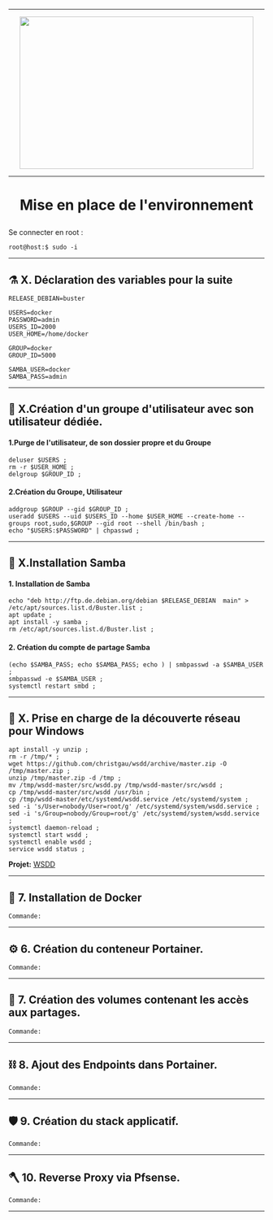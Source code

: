 ________________________________________________________________________________________________________________________________________________________________
<p align="center"><img width="460" height="300" src="https://www.clipartmax.com/png/full/146-1469802_logo-logo-docker.png"></p>

________________________________________________________________________________________________________________________________________________________________

# **<p align=center>Mise en place de l'environnement</align>** #
Se connecter en root :
````console
root@host:$ sudo -i
````

________________________________________________________________________________________________________________________________________________________________
##  :alembic:     X. Déclaration des variables pour la suite

````console
RELEASE_DEBIAN=buster

USERS=docker
PASSWORD=admin
USERS_ID=2000
USER_HOME=/home/docker

GROUP=docker
GROUP_ID=5000

SAMBA_USER=docker
SAMBA_PASS=admin
````
________________________________________________________________________________________________________________________________________________________________
##   :satellite:   X.**Création d'un groupe d'utilisateur avec son utilisateur dédiée.**
#### 1.Purge de l'utilisateur, de son dossier propre et du Groupe

````console
deluser $USERS ; 
rm -r $USER_HOME ;
delgroup $GROUP_ID ;
````

#### 2.Création du Groupe, Utilisateur

````console
addgroup $GROUP --gid $GROUP_ID ;
useradd $USERS --uid $USERS_ID --home $USER_HOME --create-home --groups root,sudo,$GROUP --gid root --shell /bin/bash ;
echo "$USERS:$PASSWORD" | chpasswd ;
````
________________________________________________________________________________________________________________________________________________________________
##  :microscope:  X.**Installation Samba**
#### 1. Installation de Samba

````console
echo "deb http://ftp.de.debian.org/debian $RELEASE_DEBIAN  main" > /etc/apt/sources.list.d/Buster.list ;
apt update ;
apt install -y samba ;
rm /etc/apt/sources.list.d/Buster.list ;
````

#### 2. Création du compte de partage Samba

````console
(echo $SAMBA_PASS; echo $SAMBA_PASS; echo ) | smbpasswd -a $SAMBA_USER ;
smbpasswd -e $SAMBA_USER ;
systemctl restart smbd ;
````

________________________________________________________________________________________________________________________________________________________________
##  :petri_dish:   X. **Prise en charge de la découverte réseau pour Windows**

````console
apt install -y unzip ;
rm -r /tmp/* ;
wget https://github.com/christgau/wsdd/archive/master.zip -O /tmp/master.zip ;
unzip /tmp/master.zip -d /tmp ;
mv /tmp/wsdd-master/src/wsdd.py /tmp/wsdd-master/src/wsdd ;
cp /tmp/wsdd-master/src/wsdd /usr/bin ;
cp /tmp/wsdd-master/etc/systemd/wsdd.service /etc/systemd/system ;
sed -i 's/User=nobody/User=root/g' /etc/systemd/system/wsdd.service ;
sed -i 's/Group=nobody/Group=root/g' /etc/systemd/system/wsdd.service ;
systemctl daemon-reload ;
systemctl start wsdd ;
systemctl enable wsdd ;
service wsdd status ;
````

**Projet:** [WSDD][LIEN_WSDD]
________________________________________________________________________________________________________________________________________________________________
##  :test_tube:   7. **Installation de Docker**
````
Commande:
````
________________________________________________________________________________________________________________________________________________________________
##  :gear:        6. **Création du conteneur Portainer.**
````
Commande:
````
________________________________________________________________________________________________________________________________________________________________
##  :magnet:      7. **Création des volumes contenant les accès aux partages.**
````
Commande:
````
________________________________________________________________________________________________________________________________________________________________
##  :chains:      8. **Ajout des Endpoints dans Portainer.**
````
Commande:
````
________________________________________________________________________________________________________________________________________________________________
##  :shield:      9. **Création du stack applicatif.**  
````
Commande:
````
________________________________________________________________________________________________________________________________________________________________
##  :axe:       10. **Reverse Proxy via Pfsense.**
````
Commande:
````
________________________________________________________________________________________________________________________________________________________________




[LOGO]: https://www.clipartmax.com/png/full/146-1469802_logo-logo-docker.png
[LIEN_WSDD]:https://devanswers.co/discover-ubuntu-machines-samba-shares-windows-10-network/ 
